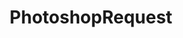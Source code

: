 ---
title: PhotoshopRequest
crosslinks:
- colorizationrequests
- photoshop
- pics
- outrun
- TextlessPosters
- PhotoshopTutorials
- woahdude
- aww
- AskReddit
- DrawForMe
- identifythisfont
- logorequests
- funny
- Art
- MaliciousCompliance
- MensRights
- DragonBallXenoverse2
- politics
- oddlyterrifying
---